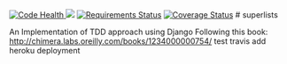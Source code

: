 <a href="https://landscape.io/github/upendra243/superlists/master">
  <img alt="Code Health" src="https://landscape.io/github/upendra243/superlists/master/landscape.svg?style=flat"/>
</a>
<a href="https://travis-ci.org/upendra243/superlists"><img src="https://travis-ci.org/upendra243/superlists.svg?branch=master"></a>
<a href="https://requires.io/github/upendra243/superlists/requirements/?branch=master"><img src="https://requires.io/github/upendra243/superlists/requirements.svg?branch=master" alt="Requirements Status" /></a>
<a href='https://coveralls.io/github/upendra243/superlists?branch=master'><img src='https://coveralls.io/repos/upendra243/superlists/badge.svg?branch=master&service=github' alt='Coverage Status' /></a>
# superlists

An Implementation of TDD approach using Django 
Following this book: http://chimera.labs.oreilly.com/books/1234000000754/
test travis
add heroku deployment
